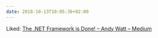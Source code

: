 ```yaml
---
date: 2018-10-13T10:05:36+02:00
---
```


Liked: [The .NET Framework is Done! – Andy Watt – Medium](https://medium.com/@andy.watt83/the-net-framework-is-done-8aec3bbae12d)
